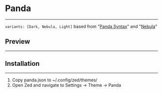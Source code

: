 # Panda
--------------
`variants: [Dark, Nebula, Light]` 
based from "[Panda Syntax](https://github.com/PandaTheme/atom-panda-syntax)" and "[Nebula](https://github.com/eating-coleslaw/vscode-nebula-theme)"
## Preview
--------------

## Installation
--------------
1. Copy panda.json to ~/.config/zed/themes/
2. Open Zed and navigate to Settings -> Theme -> Panda

